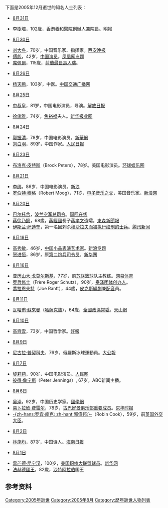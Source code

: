 <noinclude>

下面是2005年12月逝世的知名人士列表： </noinclude>

  - [8月31日](../Page/8月31日.md "wikilink")

<!-- end list -->

  - [李樹培](https://zh.wikipedia.org/wiki/李樹培 "wikilink")，102歲，[香港](../Page/香港.md "wikilink")[養和醫院](../Page/養和醫院.md "wikilink")創辦人兼院長。[明報](https://web.archive.org/web/20051125191659/http://full.mingpaonews.com/20050901/gma1.htm)

<!-- end list -->

  - [8月30日](../Page/8月30日.md "wikilink")

<!-- end list -->

  - [刘大冬](https://zh.wikipedia.org/wiki/刘大冬 "wikilink")，70岁，中国音乐家、指挥家。[西安晚报](https://web.archive.org/web/20160313202655/http://www.xawb.com/gb/news/2005-09/02/content_652528.htm)
  - [傅彪](../Page/傅彪.md "wikilink")，42岁，[中国演员](https://zh.wikipedia.org/wiki/中国 "wikilink")。[凤凰网专题](http://www.phoenixtv.com/phoenixtv/74036070722830336/index.shtml)
  - [席佩爾](https://zh.wikipedia.org/wiki/席佩爾 "wikilink")，115歲，[荷蘭最長壽](https://zh.wikipedia.org/wiki/荷蘭 "wikilink")[人瑞](../Page/人瑞.md "wikilink")。

<!-- end list -->

  - [8月26日](../Page/8月26日.md "wikilink")

<!-- end list -->

  - [杨天鹏](https://zh.wikipedia.org/wiki/杨天鹏 "wikilink")，103岁，中医。[中国交通广播网](https://archive.is/20070513043935/http://www.ctbn.com.cn/bordcast/society/2005-08-29/society10-15-68598.html)

<!-- end list -->

  - [8月25日](../Page/8月25日.md "wikilink")

<!-- end list -->

  - [中叔皇](https://zh.wikipedia.org/wiki/中叔皇 "wikilink")，81岁，中国电影演员，导演。[解放日报](https://web.archive.org/web/20071027033820/http://globe.jfdaily.com/gb/node2/node142/node3894/userobject1ai1046144.html)

<!-- end list -->

  - [徐俊雅](https://zh.wikipedia.org/wiki/徐俊雅 "wikilink")，74岁，[焦裕禄](../Page/焦裕禄.md "wikilink")夫人。[新华报业网](https://web.archive.org/web/20051125200258/http://www.xhby.net/xhby/content/2005-08/26/content_915246.htm)

<!-- end list -->

  - [8月24日](../Page/8月24日.md "wikilink")

<!-- end list -->

  - [郭振清](../Page/郭振清.md "wikilink")，78岁，中国电影演员。[新華網](http://news.xinhuanet.com/ent/2005-08/26/content_3404897.htm)
  - [刘白羽](../Page/刘白羽.md "wikilink")，89岁，中国作家。[人民日报](http://culture.people.com.cn/GB/22219/3642165.html)

<!-- end list -->

  - [8月23日](../Page/8月23日.md "wikilink")

<!-- end list -->

  - [布洛克·皮特斯](https://zh.wikipedia.org/wiki/布洛克·皮特斯 "wikilink")（Brock Peters），78岁。美国电影演员。[环球娱乐网](https://archive.is/20051110222008/http://newsserver.ccwb.net/News.aspx?NewsId=59463)

<!-- end list -->

  - [8月21日](../Page/8月21日.md "wikilink")

<!-- end list -->

  - [李纬](https://zh.wikipedia.org/wiki/李纬_\(演员\) "wikilink")，86岁，中国电影演员。[新浪](http://ent.sina.com.cn/s/m/2005-08-25/0958820545.html)
  - [罗伯特·穆格](https://zh.wikipedia.org/wiki/罗伯特·穆格 "wikilink")（Robert Moog），71岁，[电子音乐之父](https://zh.wikipedia.org/wiki/电子音乐 "wikilink")，美国音乐家。[新浪网](http://ent.sina.com.cn/y/o/2005-08-23/1207818535.html)

<!-- end list -->

  - [8月20日](../Page/8月20日.md "wikilink")

<!-- end list -->

  - [巴尔托舍](https://zh.wikipedia.org/wiki/巴尔托舍 "wikilink")，[波兰空军总司令](https://zh.wikipedia.org/wiki/波兰 "wikilink")。[国际在线](http://news.xinhuanet.com/world/2005-08/22/content_3386582.htm)
  - [蔣徐乃錦](../Page/蔣徐乃錦.md "wikilink")，68歲，[蔣經國](../Page/蔣經國.md "wikilink")長子[蔣孝文](../Page/蔣孝文.md "wikilink")遺孀。[東森新聞報](http://www.ettoday.com/2005/08/20/10844-1833647.htm)
  - [伊斯兰·萨迪奎](https://zh.wikipedia.org/wiki/伊斯兰·萨迪奎 "wikilink")，第一名因刺杀[穆沙拉夫而被执行绞刑的士兵](https://zh.wikipedia.org/wiki/穆沙拉夫 "wikilink")。[腾讯新闻](http://news.qq.com/a/20050822/000884.htm)

<!-- end list -->

  - [8月18日](../Page/8月18日.md "wikilink")

<!-- end list -->

  - [高秀敏](../Page/高秀敏.md "wikilink")，46岁，[中国](https://zh.wikipedia.org/wiki/中国 "wikilink")[小品表演艺术家](https://zh.wikipedia.org/wiki/小品 "wikilink")。[新浪专题](http://ent.sina.com.cn/f/s/gxmtfxzb/index.shtml)
  - [贺进恒](../Page/贺进恒.md "wikilink")，86岁，原[第二炮兵司令员](https://zh.wikipedia.org/wiki/第二炮兵 "wikilink")。[新华网](http://news.xinhuanet.com/newscenter/2005-09/07/content_3458945.htm)

<!-- end list -->

  - [8月16日](../Page/8月16日.md "wikilink")

<!-- end list -->

  - [亚历山大·戈莫尔斯基](https://zh.wikipedia.org/wiki/亚历山大·戈莫尔斯基 "wikilink")，77岁，前[苏联](../Page/苏联.md "wikilink")篮球队主教练。[网易体育](http://sports.163.com/05/0817/10/1RBN6DBN00051CA1.html)
  - [罗哲修士](https://zh.wikipedia.org/wiki/罗哲修士 "wikilink")（Frère Roger Schutz），90岁，[泰泽团体创办人](https://zh.wikipedia.org/wiki/泰泽团体 "wikilink")。
  - [喬拉恩夫特](https://zh.wikipedia.org/wiki/喬拉恩夫特 "wikilink")（Joe Ranft），44歲，[皮克斯](https://zh.wikipedia.org/wiki/皮克斯 "wikilink")[編劇](../Page/編劇.md "wikilink")兼[配音](../Page/配音.md "wikilink")員。

<!-- end list -->

  - [8月11日](https://zh.wikipedia.org/wiki/8月11日 "wikilink")

<!-- end list -->

  - [瓦哈甫·蘇來曼](https://zh.wikipedia.org/wiki/瓦哈甫·蘇來曼 "wikilink")（[哈薩克族](../Page/哈薩克族.md "wikilink")），64歲，[全國政協常委](https://zh.wikipedia.org/wiki/全國政協 "wikilink")。[天山網](http://www.tianshannet.com.cn/GB/channel3/17/200508/13/177228.html)

<!-- end list -->

  - [8月10日](../Page/8月10日.md "wikilink")

<!-- end list -->

  - [高齊雲](https://zh.wikipedia.org/wiki/高齊雲 "wikilink")，73岁，中国哲学家。[好報](http://www.haobaodaily.co.id/news/read/2018/08/10/177565/#.W20YwM4zbcs)

<!-- end list -->

  - [8月9日](../Page/8月9日.md "wikilink")

<!-- end list -->

  - [尼古拉·普契科夫](https://zh.wikipedia.org/wiki/尼古拉·普契科夫 "wikilink")，76岁，俄羅斯冰球運動員。[大公報](https://web.archive.org/web/20070930061607/http://www.takungpao.com/news/2005-8-10/YM-440051.htm)

<!-- end list -->

  - [8月7日](../Page/8月7日.md "wikilink")

<!-- end list -->

  - [黎莉莉](../Page/黎莉莉.md "wikilink")，90岁，中国电影演员。[人民网](http://ent.people.com.cn/GB/1082/3601499.html)
  - [彼得·詹宁斯](https://zh.wikipedia.org/wiki/彼得·詹宁斯 "wikilink")（Peter Jennings）, 67岁，ABC新闻主播。

<!-- end list -->

  - [8月6日](../Page/8月6日.md "wikilink")

<!-- end list -->

  - [吴泽](../Page/吴泽_\(历史学家\).md "wikilink")，92岁，中国历史学家。[國學網](http://www.guoxue.com/?p=41005)
  - [易卜拉欣·费雷尔](https://zh.wikipedia.org/wiki/易卜拉欣·费雷尔 "wikilink")，78岁，[古巴](../Page/古巴.md "wikilink")[好景俱乐部重要成员](https://zh.wikipedia.org/wiki/好景俱乐部 "wikilink")。[京华时报](https://web.archive.org/web/20051125140119/http://www.bjt.net.cn/news.asp?newsid=114653)
  - [-{zh-hans:罗宾·库克; zh-hant:郭偉邦;}-](https://zh.wikipedia.org/wiki/郭偉邦 "wikilink")（Robin Cook），59岁，前[英国外交大臣](https://zh.wikipedia.org/wiki/英国 "wikilink")。

<!-- end list -->

  - [8月2日](../Page/8月2日.md "wikilink")

<!-- end list -->

  - [林施均](https://zh.wikipedia.org/wiki/林施均 "wikilink")，87岁，中国诗人。[海南日报](https://web.archive.org/web/20070928123248/http://www.hndaily.com.cn/new/php/20050815/70748.php)

<!-- end list -->

  - [8月1日](../Page/8月1日.md "wikilink")

<!-- end list -->

  - [雷芒德·昆宁汉](https://zh.wikipedia.org/wiki/雷芒德·昆宁汉 "wikilink")，100岁，[美国职棒大联盟球员](https://zh.wikipedia.org/wiki/美国职棒大联盟 "wikilink")。[新华网](http://news.xinhuanet.com/sports/2005-08/01/content_3295283.htm)
  - [法赫德國王](https://zh.wikipedia.org/wiki/法赫德國王 "wikilink")，82歲，[沙特阿拉伯](../Page/沙特阿拉伯.md "wikilink")国王

## 参考资料

[Category:2005年逝世](https://zh.wikipedia.org/wiki/Category:2005年逝世 "wikilink") [Category:2005年8月](https://zh.wikipedia.org/wiki/Category:2005年8月 "wikilink") [Category:歷年逝世人物列表](https://zh.wikipedia.org/wiki/Category:歷年逝世人物列表 "wikilink")
